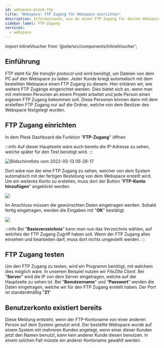 ```yaml
---
id: webspace-plesk-ftp
title: "Webspace: FTP Zugang für Webspace einrichten"
description: Informationen, wie du einen FTP Zugang für deinen Webspace von ZAP-Hosting einrichten kannst - ZAP-Hosting.com Dokumentation
sidebar_label: FTP-Zugang
services:
  - webspace
---
```


import InlineVoucher from '@site/src/components/InlineVoucher';

## Einführung

FTP steht für *file transfer protocol* und wird benötigt, um Dateien von dem PC auf den Webspace zu laden.
Jeder Kunde kriegt automatisch mit dem bestellten Webspace einen FTP Zugang zu diesem.  Hier erklären wir, wie weitere FTP Zugänge eingerichtet werden. Dies bietet sich an, wenn man mit mehreren Personen an einem Projekt arbeitet und jede Person einen eigenen FTP Zugang bekommen soll. Diese Personen können dann mit dem erstellten FTP Zugang nur auf die Ordner, welche von dem Besitzer des Webspace festgelegt wurden.

<InlineVoucher />

## FTP Zugang einrichten

In dem Plesk Dashboard die Funktion "**FTP-Zugang**" öffnen

:::info
Auf dieser Hauptseite wäre auch bereits die IP-Adresse zu sehen, welche später für den Test benötigt wird.
:::

![Bildschirmfoto vom 2022-05-13 05-28-17](https://screensaver01.zap-hosting.com/index.php/s/Ss3yHAYwT7wRqMq/preview)

Dort wäre nun der eine FTP Zugang zu sehen, welcher von dem System automatisch mit der fertigen Bestellung von dem Webspace erstellt wird.
Um ein weiteres Konto zu erstellen, muss dort der Button "**FTP-Konto hinzufügen**" angeklickt werden.

![](https://screensaver01.zap-hosting.com/index.php/s/gLaz9jSdFJ4Pc7m/preview)

Im Anschluss müssen die gewünschten Daten eingetragen werden. Sobald fertig eingetragen, werden die Eingaben mit "**OK**" bestätigt.

![](https://screensaver01.zap-hosting.com/index.php/s/44Sj5dPA7iYfDof/preview)

:::info
Bei "**Basisverzeichnis**" kann man nun das Verzeichnis wählen, auf welches der FTP Zugang Zugriff haben soll. Wenn der FTP Zugang alles einsehen und bearbeiten darf, muss dort nichts umgestellt werden. 
:::

## FTP Zugang testen

Um den FTP Zugang zu testen, wird ein Programm benötigt, mit welchem dies möglich wäre. In unserem Beispiel nutzen wir *FileZilla Client*.
Bei "**Server**" wird die IP von dem Server eingetragen, welche auf der Hauptseite zu sehen ist. 
Bei "**Benutzername**" und "**Passwort**" werden die Daten eingetragen, welche wir für den FTP Zugang erstellt haben.
Der Port ist standardmäßig "**21**"

## Benutzerkonto existiert bereits

Diese Meldung entsteht, wenn der FTP-Kontoname von einer anderen Person auf dem System genutzt wird. Der bestellte Webspace wurde auf einem System mit mehreren Kunden angelegt, wenn einer dieser Kunden jetzt den Namen benutzt, kann kein anderer Kunde diesen benutzen.
In einem solchen Fall müsste ein anderer Kontoname gewählt werden.


<InlineVoucher />
